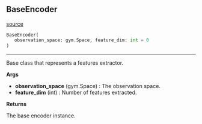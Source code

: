 #


## BaseEncoder
[source](https://github.com/RLE-Foundation/rllte/blob/main/rllte/common/prototype/base_encoder.py/#L30)
```python 
BaseEncoder(
   observation_space: gym.Space, feature_dim: int = 0
)
```


---
Base class that represents a features extractor.


**Args**

* **observation_space** (gym.Space) : The observation space.
* **feature_dim** (int) : Number of features extracted.


**Returns**

The base encoder instance.
